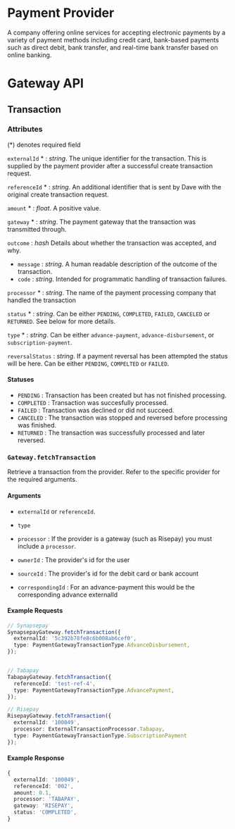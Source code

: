 # Payment Provider

A company offering online services for accepting electronic payments by a variety of payment methods including credit card, bank-based payments such as direct debit, bank transfer, and real-time bank transfer based on online banking.

# Gateway API

## Transaction
### Attributes

(*) denotes required field

`externalId` *
: *string*. The unique identifier for the transaction. This is supplied by the payment provider after a successful create transaction request.

`referenceId` *
: *string*. An additional identifier that is sent by Dave with the original create transaction request.

`amount` *
: *float*. A positive value.

`gateway` *
: *string*. The payment gateway that the transaction was transmitted through.

`outcome`
: *hash* Details about whether the transaction was accepted, and why.
  * `message`
  : *string*. A human readable description of the outcome of the transaction.
  * `code`
  : *string*. Intended for programmatic handling of transaction failures.

`processor` *
: *string*. The name of the payment processing company that handled the transaction

`status` *
: *string*. Can be either `PENDING`, `COMPLETED`, `FAILED`, `CANCELED` or `RETURNED`. See below for more details.

`type` *
: *string*. Can be either `advance-payment`, `advance-disbursement`, or `subscription-payment`.

`reversalStatus`
: *string*. If a payment reversal has been attempted the status will be here. Can be either `PENDING`, `COMPELTED` or `FAILED`.

#### Statuses
* `PENDING`
: Transaction has been created but has not finished processing.
* `COMPLETED`
: Transaction was succesfully processed.
* `FAILED`
: Transaction was declined or did not succeed.
* `CANCELED`
: The transaction was stopped and reversed before processing was finished.
* `RETURNED`
: The transaction was successfully processed and later reversed.

### `Gateway.fetchTransaction`
Retrieve a transaction from the provider. Refer to the specific provider for the required arguments.

#### Arguments
* `externalId` or `referenceId`.

* `type`

* `processor`
: If the provider is a gateway (such as Risepay) you must include a `processor`.

* `ownerId`
: The provider's id for the user

* `sourceId`
: The provider's id for the debit card or bank account

* `correspondingId`
: For an advance-payment this would be the corresponding advance externalId


#### Example Requests
```typescript
// Synapsepay
SynapsepayGateway.fetchTransaction({
  externalId: '5c392b78fe8c6b008ab6cef0',
  type: PaymentGatewayTransactionType.AdvanceDisbursement,
});


// Tabapay
TabapayGateway.fetchTransaction({
  referenceId: 'test-ref-4',
  type: PaymentGatewayTransactionType.AdvancePayment,
});

// Risepay
RisepayGateway.fetchTransaction({
  externalId: '100049',
  processor: ExternalTransactionProcessor.Tabapay,
  type: PaymentGatewayTransactionType.SubscriptionPayment
});
```

#### Example Response
```typescript
{
  externalId: '100049',
  referenceId: '002',
  amount: 0.1,
  processor: 'TABAPAY',
  gateway: 'RISEPAY',
  status: 'COMPLETED',
}
```
